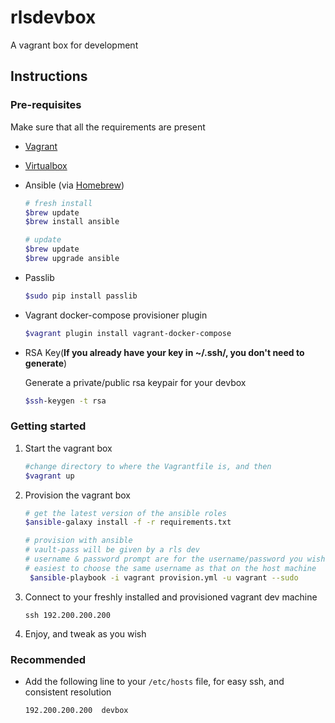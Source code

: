 # rlsdevbox

A vagrant box for development

## Instructions

### Pre-requisites

Make sure that all the requirements are present

- [Vagrant](https://www.vagrantup.com/downloads.html)
- [Virtualbox](https://www.virtualbox.org/wiki/Downloads)
- Ansible (via [Homebrew](http://brew.sh/))

    ```bash
    # fresh install
    $brew update
    $brew install ansible

    # update
    $brew update
    $brew upgrade ansible
    ```

- Passlib 

    ```bash
    $sudo pip install passlib
    ```

- Vagrant docker-compose provisioner plugin

    ```bash
    $vagrant plugin install vagrant-docker-compose
    ```

- RSA Key(**If you already have your key in ~/.ssh/, you don't need to generate**)

    Generate a private/public rsa keypair for your devbox
    ```bash
    $ssh-keygen -t rsa 
    ```

### Getting started

1. Start the vagrant box

    ```bash
    #change directory to where the Vagrantfile is, and then
    $vagrant up
    ```

2. Provision the vagrant box

    ```bash
    # get the latest version of the ansible roles
    $ansible-galaxy install -f -r requirements.txt

    # provision with ansible
    # vault-pass will be given by a rls dev
    # username & password prompt are for the username/password you wish to use. It's
    # easiest to choose the same username as that on the host machine
     $ansible-playbook -i vagrant provision.yml -u vagrant --sudo
    ```

3. Connect to your freshly installed and provisioned vagrant dev machine

    ```
    ssh 192.200.200.200
    ```

4. Enjoy, and tweak as you wish

### Recommended

- Add the following line to your `/etc/hosts` file, for easy ssh, and consistent resolution

    ```
    192.200.200.200  devbox
    ```
